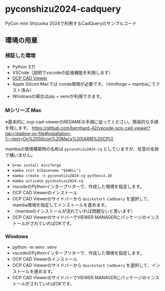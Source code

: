 # pyconshizu2024-cadquery

PyCon mini Shizuoka 2024で利用するCadQueryのサンプルコード

## 環境の用意

### 検証した環境

* Python 3.11
* VSCode（説明でvscodeの拡張機能を利用します）
* [OCP CAD Viewer](https://marketplace.visualstudio.com/items?itemName=bernhard-42.ocp-cad-viewer)
* Apple Silicon Macでは conda環境が必要です。（miniforge + mambaにてテスト済み）
* Windowsの場合はpip + venvが利用できます。

### Mシリーズ Mac

※基本的に ocp-cad-viewerのREDAMEの手順に従ってください。簡易的な手順を残します。
<https://github.com/bernhard-42/vscode-ocp-cad-viewer?tab=readme-ov-file#installation-1:~:text=On%20Silicon%20Macs%20(ARM%20CPU)>

mambaの環境構築時の名称は `pyconshizu2024-cq` としていますが、任意の名称で構いません。

* `brew install miniforge`
* `mamba init $(basename "$SHELL")`
* `mamba create -n pyconshizu2024-cq python=3.10`
* `mamba activate pyconshizu2024-cq`
* vscodeのPythonインタープリターで、作成した環境を指定します。
* OCP CAD Viewerのインストール
* OCP CAD Viewerのサイドバーから `Quickstart CadQuery` を選択して、mamba環境を指定してインストールを進めます。
* （mambaのインストールが流れていれば問題ないと思います）
* OCP CAD ViewerのサイドバーでVIEWER MANAGERにパッケージのインストールがされていればOKです。

### Windows

* python -m venv .venv
* vscodeのPythonインタープリターで、作成した環境を指定します。
* OCP CAD Viewerのインストール
* OCP CAD Viewerのサイドバーから `Quickstart CadQuery` を選択して、インストールを進めます。
* OCP CAD ViewerのサイドバーでVIEWER MANAGERにパッケージのインストールがされていればOKです。

